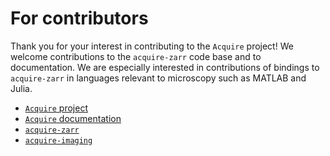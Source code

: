 # For contributors

Thank you for your interest in contributing to the `Acquire` project! We welcome contributions to the `acquire-zarr`
code base and to documentation. We are especially interested in contributions of bindings to `acquire-zarr` in languages
relevant to microscopy such as MATLAB and Julia.

- [`Acquire` project](https://github.com/acquire-project)
- [`Acquire` documentation](https://github.com/acquire-project/acquire-docs)
- [`acquire-zarr`](https://github.com/acquire-project/acquire-zarr)
- [`acquire-imaging`](https://github.com/acquire-project/acquire-python)


